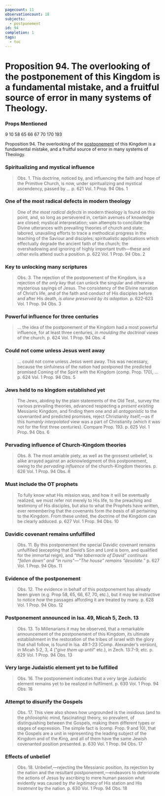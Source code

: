 ```yaml
---
pagecount: 11
observationcount: 18
subjects:
  - postponement
id: 94
completion: 1
tags:
  - toc
---
```

# Proposition 94. The overlooking of the postponement of this Kingdom is a fundamental mistake, and a fruitful source of error in many systems of Theology.

### Props Mentioned
9 10 58 65 66 67 70 170 193

Proposition 94. The overlooking of the [postponement](postponement) of this Kingdom is a fundamental mistake, and a fruitful source of error in many systems of Theology.

### Spiritualizing and mystical influence
>Obs. 1. This doctrine, noticed by, and influencing the faith and hope of the Primitive Church, is now, under spiritualizing and mystical ascendency, passed by ...
>p. 621 Vol. 1 Prop. 94 Obs. 1
### One of the most radical defects in modern theology
>One of *the most radical defects* in modern theology is found on this point, and, so long as persevered in, certain avenues of knowledge are closed; mystical interpretation; vain attempts to conciliate the Divine utterances with prevailing theories of church and state; labored, unavailing efforts to trace a methodical progress in the teaching of the Saviour and disciples; spiritualistic applications which effectually degrade the ancient faith of the church; the overshadowing and ignoring of highly important truth—these and other evils attend such a position.
>p. 622 Vol. 1 Prop. 94 Obs. 2
### Key to unlocking many scriptures
>Obs. 3. The rejection of the postponement of the Kingdom, is a rejection of *the only key* that can unlock the singular and otherwise mysterious sayings of Jesus. The consistency of the Divine narration of Christ’s life, and of the faith and conduct of His disciples before and after His death, *is alone preserved by its adoption*.
>p. 622-623 Vol. 1 Prop. 94 Obs. 3
### Powerful influence for three centuries
>... the idea of the postponement of the Kingdom had a most powerful influence, for at least three centuries, *in moulding the doctrinal views* of the church.
>p. 624 Vol. 1 Prop. 94 Obs. 4
### Could not come unless Jesus went away
>... could not come unless Jesus went away. This was necessary, because the sinfulness of the nation had postponed the predicted promised Coming of the Spirit with the Kingdom (comp. Prop. 170), ...
>p. 624 Vol. 1 Prop. 94 Obs. 5
### Jews held to no kingdom established yet
>The Jews, abiding by the plain statements of the Old Test., survey the various prevailing theories, advanced respecting a *present existing* Messianic Kingdom, and finding them one and all *antagonistic* to the covenanted and predicted promises, reject Christianity itself,—as if this *humanly interpolated* view was a part of Christianity (which it was not for the first three centuries). Compare Prop. 193.
>p. 625 Vol. 1 Prop. 94 Obs. 6
### Pervading influence of Church-Kingdom theories
>Obs. 8. The most amiable piety, as well as the grossest unbelief, is alike arrayed against an acknowledgment of this postponement, owing to *the pervading influence* of the church-Kingdom theories.
>p. 626 Vol. 1 Prop. 94 Obs. 8
### Must include the OT prophets
>To fully know what His mission was, and how it will be eventually realized, we must refer not merely to His life, to the preaching and testimony of His disciples, but also to what the Prophets have written, ever remembering that the covenants form *the basis* of all pertaining to the Kingdom. From these united, the doctrine of the Kingdom can be clearly adduced.
>p. 627 Vol. 1 Prop. 94 Obs. 10
### Davidic covenant remains unfulfilled
>Obs. 11. By this postponement the special Davidic covenant remains unfulfilled (excepting that David’s Son and Lord is born, and qualified for the immortal reign), and *“the tabernacle of David” continues “fallen down” and “in ruins”—"The house” remains “desolate.”*
>p. 627 Vol. 1 Prop. 94 Obs. 11
### Evidence of the postponement
>Obs. 12. The evidence in behalf of this postponement has already been given (e.g. Prop 58, 65, 66, 67, 70, etc.), but it may be instructive to notice *how* the passages affording it are treated by many.
>p. 628 Vol. 1 Prop. 94 Obs. 12
### Postponement announced in Isa. 49, Micah 5, Zech. 13
>Obs. 13. To Millenarians it may be observed, that a remarkable announcement of the postponement of this Kingdom, its ultimate establishment in the restoration of the tribes of Israel with the glory that shall follow, is found in Isa. 49:1-23 (Comp. Alexander’s version), in Micah 5:2, 3, 4 (“*give them up until*” etc.), in Zech. 13:7-9, etc.
>p. 629 Vol. 1 Prop. 94 Obs. 13
### Very large Judaistic element yet to be fulfilled
>Obs. 16. The postponement indicates that a very large Judaistic element remains yet to be realized in fulfilment.
>p. 630 Vol. 1 Prop. 94 Obs. 16
### Attempt to disunify the Gospels
>Obs. 17. This view also shows how ungrounded is the insidious (and to the philosophic mind, fascinating) theory, so prevalent, of distinguishing between the Gospels, making them different types or stages of expression. The simple fact is (comp. Prop. 9 and 10), that the Gospels are a unit in representing the leading subject of the Kingdom and of the King, and all of them have the same Jewish covenanted position presented.
>p. 630 Vol. 1 Prop. 94 Obs. 17
### Effects of unbelief
>Obs. 18. Unbelief,—rejecting the Messianic position, its rejection by the nation and the resultant postponement,—endeavors to deteriorate the actions of Jesus by ascribing to mere human passion what evidently was caused by *the legitimacy* of His station and His *treatment* by the nation.
>p. 630 Vol. 1 Prop. 94 Obs. 18

